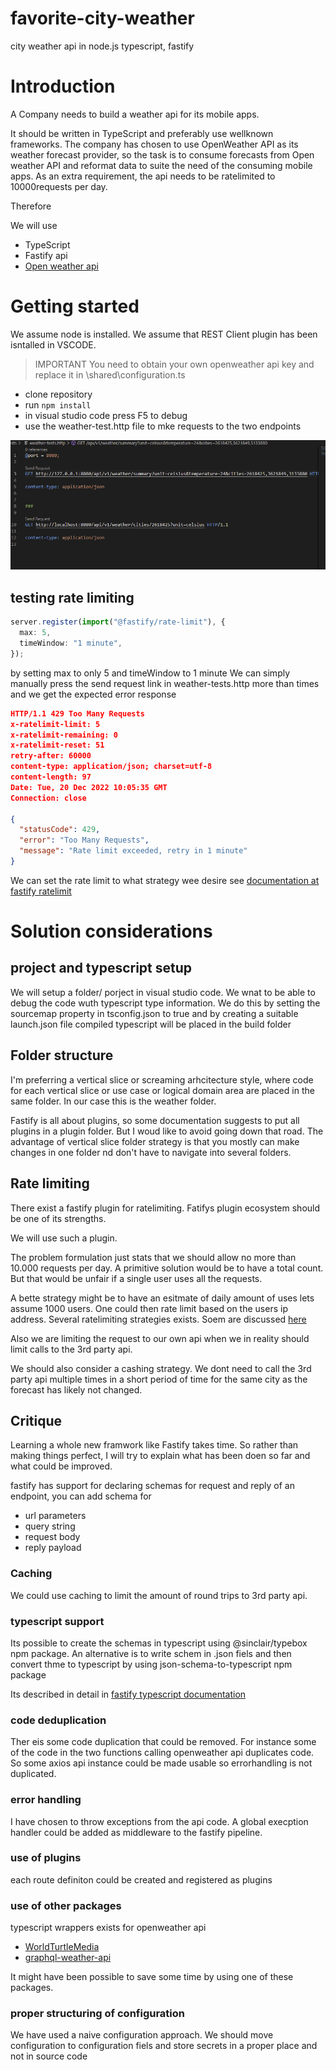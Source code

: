 # favorite-city-weather
city weather api in node.js typescript, fastify


# Introduction

A Company needs to build a weather api for its mobile apps. 

It should be written in TypeScript and preferably use wellknown frameworks. 
The company has chosen to use OpenWeather API as its weather forecast provider, so the task is to 
consume forecasts from Open weather API and reformat data to suite the need of the consuming mobile apps.
As an extra requirement, the api needs to be ratelimited to 10000requests per day.


Therefore

We will use

* TypeScript
* Fastify api
* [Open weather api](https://openweathermap.org/forecast5#cityid5)


# Getting started

We assume node is installed. 
We assume that REST Client plugin has been isntalled in VSCODE.

> IMPORTANT You need to obtain your own openweather api key and replace it in \shared\configuration.ts

* clone repository
* run ``` npm install ``` 
* in visual studio code press F5 to debug
* use the weather-test.http file to mke requests to the two endpoints

![http endpoint tets](./media/weather-tests-http.png)

## testing rate limiting

```typescript
server.register(import("@fastify/rate-limit"), {
  max: 5,
  timeWindow: "1 minute",
});
```

by setting max to only 5 and timeWindow to 1 minute
We can simply manually press the send request link in weather-tests.http more than  times and we get the expected error response

```json
HTTP/1.1 429 Too Many Requests
x-ratelimit-limit: 5
x-ratelimit-remaining: 0
x-ratelimit-reset: 51
retry-after: 60000
content-type: application/json; charset=utf-8
content-length: 97
Date: Tue, 20 Dec 2022 10:05:35 GMT
Connection: close

{
  "statusCode": 429,
  "error": "Too Many Requests",
  "message": "Rate limit exceeded, retry in 1 minute"
}
```

We can set the rate limit to what strategy wee desire see [documentation at fastify ratelimit](https://github.com/fastify/fastify-rate-limit) 

# Solution considerations


## project and typescript setup
We will setup a folder/ porject in visual studio code.
We wnat to be able to debug the code wuth typescript type information. We do this by setting the sourcemap property in tsconfig.json to true and by creating a suitable launch.json file
compiled typescript will be placed in the build folder 

## Folder structure

I'm preferring a vertical slice or screaming arhcitecture style, where code for each vertical slice or use case or logical domain area are placed in the same folder. In our case this is the weather folder.

Fastify is all about plugins, so some documentation suggests to put all plugins in a plugin folder. But I woud like to avoid going down that road. The advantage of vertical slice folder strategy is that you mostly can make changes in one folder nd don't have to navigate into several folders.


## Rate limiting

There exist a fastify plugin for ratelimiting. Fatifys plugin ecosystem should be one of its strengths.

We will use such a plugin.

The problem formulation just stats that we should allow no more than 10.000 requests per day.
A primitive solution would be to have a total count. But that would be unfair if a single user uses all the requests.

A bette strategy might be to have an esitmate of daily amount of uses lets assume 1000 users. One could then rate limit based on the users ip address. Several ratelimiting strategies exists. Soem are discussed [here](https://cloud.google.com/architecture/rate-limiting-strategies-techniques)  


Also we are limiting the request to our own api when we in reality should limit calls to the 3rd party api.

We should also consider a cashing strategy. We dont need to call the 3rd party api multiple times in a short period of time for the same city as the forecast has likely not changed.

## Critique

Learning a whole new framwork like Fastify takes time. So rather than making things perfect, I will try to explain what has been doen so far and what could be improved.

fastify has support for declaring schemas for request and reply of an endpoint, you can add schema for

* url parameters
* query string
* request body
* reply payload


### Caching

We could use caching to limit the amount of round trips to 3rd party api.


### typescript support

Its possible to create the schemas in typescript using @sinclair/typebox npm package. An alternative is to write schem in .json fiels and then convert thme to typescript by using json-schema-to-typescript npm package

Its described in detail in  [fastify typescript documentation](https://www.fastify.io/docs/latest/Reference/TypeScript/)

### code deduplication

Ther eis some code duplication that could be removed. For instance some of the code in the two functions calling openweather api duplicates code. So some axios api instance could be made usable so errorhandling is not duplicated.

### error handling

I have chosen to throw exceptions from the api code. A global execption handler could be added as middleware to the fastify pipeline.

### use of plugins

each route definiton could be created and registered as plugins

### use of other packages

typescript wrappers exists for openweather api 

* [WorldTurtleMedia](https://github.com/worldturtlemedia/openweathermap-onecall)
* [graphql-weather-api](https://github.com/konstantinmuenster/graphql-weather-api)

It might have been possible to save some time by using one of these packages.

### proper structuring of configuration

We have used a naive configuration approach. We should move configuration to configuration fiels and store secrets  in a proper place and not in source code















